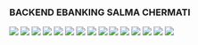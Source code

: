 <h3>BACKEND EBANKING SALMA CHERMATI</h3>
<img src="captures/test1.png">
<img src="captures/test2.png">
<img src="captures/test3.png">
<img src="captures/test4.png">
<img src="captures/test5.png">
<img src="captures/test6.png">
<img src="captures/test7.png">
<img src="captures/test8.png">
<img src="captures/test9.png">
<img src="captures/test114.png">
<img src="captures/test115.png">
<img src="captures/test117.png">
<img src="captures/test118.png">
<img src="captures/test119.png">
<img src="captures/test220.png">
